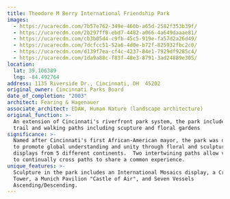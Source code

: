 ```yaml
---
title: Theodore M Berry International Friendship Park
images:
  - https://ucarecdn.com/7b57e762-349e-460b-a65d-2582f353b39f/
  - https://ucarecdn.com/2b297ff8-ebd7-4482-a066-4a649daaae81/
  - https://ucarecdn.com/cb3b05d4-c9fb-45c5-919e-fa57d2a26d49/
  - https://ucarecdn.com/7dcfcc51-52a6-4d0e-b72f-825932fbc2c0/
  - https://ucarecdn.com/d139f7ea-cf4c-4237-84e1-7929df9285c4/
  - https://ucarecdn.com/1da9a88c-f83f-48e3-8791-3ad24889e305/
location:
  lat: 39.106389
  lng: -84.492764
address: 1135 Riverside Dr., Cincinnati, OH  45202
original_owner: Cincinnati Parks Board
date_of_completion: "2003"
architect: Fearing & Hagenauer
associate_architect: EDAW, Human Nature (landscape architecture)
original_function: >-
  An extension of Cincinnati's riverfront park system, the park includes a bike
  trail and walking paths including scupture and floral gardens
significance: >-
  Named after Cincinnati's first African-American mayor, the park was designed
  to promote global understanding and unity through floral and sculptural
  displays from 5 different continents.  Two intertwining paths allow visitors
  to continually cross paths to share a common experience.
unique_features: >-
  Sculpture in the park includes an International Mosaics display, a Crystalline
  Tower, a Munich Pavilion "Castle of Air", and Seven Vessels
  Ascending/Descending.
---
```

